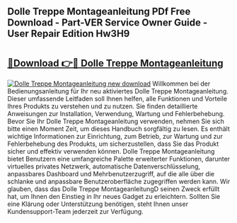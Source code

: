 ## Dolle Treppe Montageanleitung PDf Free Download - Part-VER Service Owner Guide - User Repair Edition Hw3H9

# <h2><a href="http://df8bzu.blite.top/?on=Dolle+Treppe+Montageanleitung">🔗Download 👉🔴 Dolle Treppe Montageanleitung</a></h2>

[![Dolle Treppe Montageanleitung new download](https://i.imgur.com/lujVjoI.png)](http://df8bzu.blite.top/?on=Dolle+Treppe+Montageanleitung)
Willkommen bei der Bedienungsanleitung für Ihr neu aktiviertes Dolle Treppe Montageanleitung. Dieser umfassende Leitfaden soll Ihnen helfen, alle Funktionen und Vorteile Ihres Produkts zu verstehen und zu nutzen. Sie finden detaillierte Anweisungen zur Installation, Verwendung, Wartung und Fehlerbehebung. Bevor Sie Ihr Dolle Treppe Montageanleitung verwenden, nehmen Sie sich bitte einen Moment Zeit, um dieses Handbuch sorgfältig zu lesen. Es enthält wichtige Informationen zur Einrichtung, zum Betrieb, zur Wartung und zur Fehlerbehebung des Produkts, um sicherzustellen, dass Sie das Produkt sicher und effektiv verwenden können. Dolle Treppe Montageanleitung bietet Benutzern eine umfangreiche Palette erweiterter Funktionen, darunter virtuelles privates Netzwerk, automatische Datenverschlüsselung, anpassbares Dashboard und Mehrbenutzerzugriff, auf die alle über die schlanke und anpassbare Benutzeroberfläche zugegriffen werden kann. Wir glauben, dass das Dolle Treppe MontageanleitungD seinen Zweck erfüllt hat, um Ihnen den Einstieg in Ihr neues Gadget zu erleichtern. Sollten Sie eine Klärung oder Unterstützung benötigen, steht Ihnen unser Kundensupport-Team jederzeit zur Verfügung.

